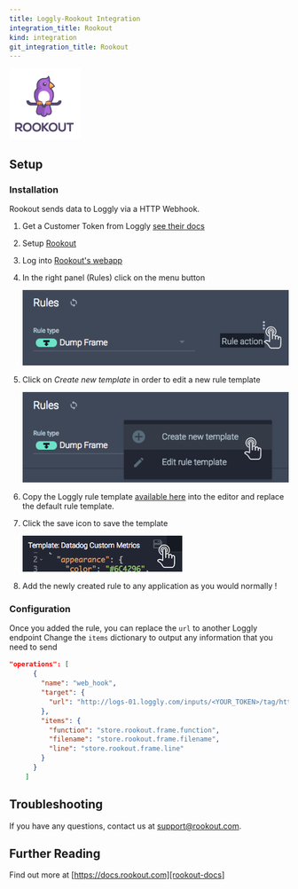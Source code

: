 ```yaml
---
title: Loggly-Rookout Integration
integration_title: Rookout
kind: integration
git_integration_title: Rookout
---
```


![logo][rookout-image]

## Setup

### Installation

Rookout sends data to Loggly via a HTTP Webhook.

1. Get a Customer Token from Loggly [see their docs](loggly-token-docs-url)

2. Setup [Rookout][rookout-url]

3. Log into [Rookout's webapp][rookout-app-url]

1. In the right panel (Rules) click on the menu button

    ![Rule actions menu](screenshots/click_rule_action.png)

1. Click on *Create new template* in order to edit a new rule template

    ![Create new template button](screenshots/click_new_template.png)

1. Copy the Loggly rule template [available here](rule-template.json) into the editor and replace the default rule template.


1. Click the save icon to save the template

    ![Click Save Icon](screenshots/click_save.png)

1. Add the newly created rule to any application as you would normally !

### Configuration

Once you added the rule, you can replace the `url` to another Loggly endpoint
Change the `items` dictionary to output any information that you need to send

```json
"operations": [
      {
        "name": "web_hook",
        "target": {
          "url": "http://logs-01.loggly.com/inputs/<YOUR_TOKEN>/tag/http/"
        },
        "items": {
          "function": "store.rookout.frame.function",
          "filename": "store.rookout.frame.filename",
          "line": "store.rookout.frame.line"
        }
      }
    ]
```

## Troubleshooting
If you have any questions, contact us at support@rookout.com.

## Further Reading
Find out more at [https://docs.rookout.com][rookout-docs]

[rookout-image]: logos/avatars-bot.png
[rookout-url]: https://docs.rookout.com/docs/getting-started.html
[rookout-docs]: https://docs.rookout.com/
[rookout-app-url]: https://app.rookout.com
[loggly-token-docs-url]: https://www.loggly.com/docs/customer-token-authentication-token/